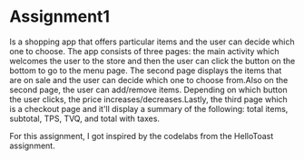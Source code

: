 # Assignment1
Is a shopping app that offers particular items and the user can decide which one to choose.
The app consists of three pages: the main activity which welcomes the user to the store and then the user can click 
the button on the bottom to go to the menu page. The second page displays the items that are on sale and the user can 
decide which one to choose from.Also on the second page, the user can add/remove items. Depending on which button the user clicks, the price increases/decreases.Lastly, the third page which is a checkout page and it'll display a summary of the 
following: total items, subtotal, TPS, TVQ, and total with taxes.

For this assignment, I got inspired by the codelabs from the HelloToast assignment.
